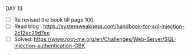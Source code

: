 DAY 13
* [ ] Re revised the book till page 100.
* [ ] Read blog :  https://systemweakness.com/handbook-for-sql-injection-2c12ec29d7ee
* [ ] Solved: https://www.root-me.org/en/Challenges/Web-Server/SQL-injection-authentication-GBK
